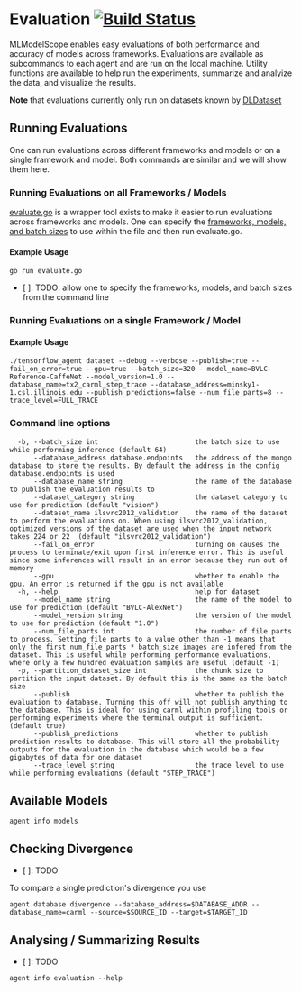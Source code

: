 # Evaluation [![Build Status](https://travis-ci.org/rai-project/evaluation.svg?branch=master)](https://travis-ci.org/rai-project/evaluation)

MLModelScope enables easy evaluations of both performance and accuracy of models across frameworks.
Evaluations are available as subcommands to each agent and are run on the local machine.
Utility functions are available to help run the experiments, summarize and analyize the data, and visualize the results.

**Note** that evaluations currently only run on datasets known by [DLDataset](https://github.com/rai-project/dldataset)

## Running Evaluations

One can run evaluations across different frameworks and models or on a single framework and model.
Both commands are similar and we will show them here.

### Running Evaluations on all Frameworks / Models

[evaluate.go](https://github.com/rai-project/dlframework/blob/master/framework/cmd/server/evaluate.go) is a wrapper tool exists to make it easier to run evaluations across frameworks and models.
One can specify the [frameworks, models, and batch sizes](https://github.com/rai-project/dlframework/blob/master/framework/cmd/server/evaluate.go#L31-L72) to use within the file and then run evaluate.go.

#### Example Usage

```
go run evaluate.go

```

- [ ]: TODO: allow one to specify the frameworks, models, and batch sizes from the command line

### Running Evaluations on a single Framework / Model

#### Example Usage

```{sh}
./tensorflow_agent dataset --debug --verbose --publish=true --fail_on_error=true --gpu=true --batch_size=320 --model_name=BVLC-Reference-CaffeNet --model_version=1.0 --database_name=tx2_carml_step_trace --database_address=minsky1-1.csl.illinois.edu --publish_predictions=false --num_file_parts=8 --trace_level=FULL_TRACE
```

### Command line options

```
  -b, --batch_size int                        the batch size to use while performing inference (default 64)
      --database_address database.endpoints   the address of the mongo database to store the results. By default the address in the config database.endpoints is used
      --database_name string                  the name of the database to publish the evaluation results to
      --dataset_category string               the dataset category to use for prediction (default "vision")
      --dataset_name ilsvrc2012_validation    the name of the dataset to perform the evaluations on. When using ilsvrc2012_validation, optimized versions of the dataset are used when the input network takes 224 or 22  (default "ilsvrc2012_validation")
      --fail_on_error                         turning on causes the process to terminate/exit upon first inference error. This is useful since some inferences will result in an error because they run out of memory
      --gpu                                   whether to enable the gpu. An error is returned if the gpu is not available
  -h, --help                                  help for dataset
      --model_name string                     the name of the model to use for prediction (default "BVLC-AlexNet")
      --model_version string                  the version of the model to use for prediction (default "1.0")
      --num_file_parts int                    the number of file parts to process. Setting file parts to a value other than -1 means that only the first num_file_parts * batch_size images are infered from the dataset. This is useful while performing performance evaluations, where only a few hundred evaluation samples are useful (default -1)
  -p, --partition_dataset_size int            the chunk size to partition the input dataset. By default this is the same as the batch size
      --publish                               whether to publish the evaluation to database. Turning this off will not publish anything to the database. This is ideal for using carml within profiling tools or performing experiments where the terminal output is sufficient. (default true)
      --publish_predictions                   whether to publish prediction results to database. This will store all the probability outputs for the evaluation in the database which would be a few gigabytes of data for one dataset
      --trace_level string                    the trace level to use while performing evaluations (default "STEP_TRACE")
```

## Available Models

```
agent info models
```

## Checking Divergence

- [ ]: TODO

To compare a single prediction's divergence you use

```
agent database divergence --database_address=$DATABASE_ADDR --database_name=carml --source=$SOURCE_ID --target=$TARGET_ID
```

## Analysing / Summarizing Results

- [ ]: TODO

```
agent info evaluation --help
```
